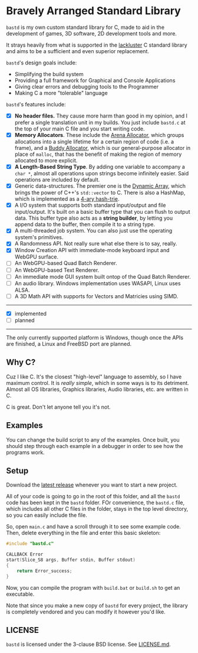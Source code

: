 # Bravely Arranged Standard Library
`bastd` is my own custom standard library for C, made to aid in the development
of games, 3D software, 2D development tools and more.

It strays heavily from what is supported in the
[lackluster](https://nullprogram.com/blog/2023/02/11/) C standard library and
aims to be a sufficient and even superior replacement.

`bastd`'s design goals include:
- Simplifying the build system
- Providing a full framework for Graphical and Console Applications
- Giving clear errors and debugging tools to the Programmer
- Making C a more "tolerable" language

`bastd`'s features include:
- [x] **No header files.** They cause more harm than good in my opinion, and I
prefer a single translation unit in my builds. You just include `bastd.c` at
the top of your main C file and you start writing code.
- [x] **Memory Allocators**. These include the
[Arena Allocator](https://nullprogram.com/blog/2023/09/27/), which groups
allocations into a single lifetime for a certain region of code (i.e. a frame),
and a [Buddy Allocator](https://www.gingerbill.org/article/2021/12/02/memory-allocation-strategies-006/),
which is our general-purpose allocator in place of `malloc`, that has the benefit
of making the region of memory allocated to more explicit.
- [x] **A Length-Based String Type**. By adding one variable to accompany a
`char *`, almost all operations upon strings become infinitely easier. Said
operations are included by default.
- [x] Generic data-structures. The premier one is the
[Dynamic Array](https://dylanfalconer.com/articles/dynamic-arrays-in-c), which
brings the power of C++'s `std::vector` to C. There is also a HashMap, which is
implemented as a [4-ary hash-trie](https://nullprogram.com/blog/2023/09/30/).
- [x] A I/O system that supports both standard input/output and file
input/output. It's built on a basic buffer type that you can flush to output
data. This buffer type also acts as a **string builder**, by letting you append
data to the buffer, then compile it to a string type.
- [x] A multi-threaded job system. You can also just use the operating system's
primitives.
- [x] A Randomness API. Not really sure what else there is to say, really.
- [x] Window Creation API with immediate-mode keyboard input and WebGPU surface.
- [ ] An WebGPU-based Quad Batch Renderer.
- [ ] An WebGPU-based Text Renderer.
- [ ] An immediate mode GUI system built ontop of the Quad Batch Renderer.
- [ ] An audio library. Windows implementation uses WASAPI, Linux uses ALSA.
- [ ] A 3D Math API with supports for Vectors and Matricies using SIMD.

---
- [x] implemented
- [ ] planned
---

The only currently supported platform is Windows, though once the APIs are
finished, a Linux and FreeBSD port are planned.

## Why C?
Cuz I like C. It's the closest "high-level" language to assembly, so I have
maximum control. It is *really simple*, which in some ways is to its detriment.
Almost all OS libraries, Graphics libraries, Audio libraries, etc. are written
in C.

C is great. Don't let anyone tell you it's not.

## Examples
You can change the build script to any of the examples. Once built, you should
step through each example in a debugger in order to see how the programs work.

## Setup
Download the [latest release](https://github.com/midnadimple/bastd/releases/latest)
whenever you want to start a new project.

All of your code is going to go in the root of this folder, and all the `bastd`
code has been kept in the `bastd` folder. FOr convenience, the `bastd.c` file,
which includes all other C files in the folder, stays in the top level
directory, so you can easily include the file.

So, open `main.c` and have a scroll through it to see some example code. Then,
delete everything in the file and enter this basic skeleton:
```c
#include "bastd.c"

CALLBACK Error
start(Slice_S8 args, Buffer stdin, Buffer stdout)
{
	return Error_success;
}
```

Now, you can compile the program with `build.bat` or `build.sh` to get an
executable.

Note that since you make a new copy of `bastd` for every project, the library
is completely vendored and you can modify it however you'd like.

## LICENSE
`bastd` is licensed under the 3-clause BSD license. See [LICENSE.md](LICENSE.md).